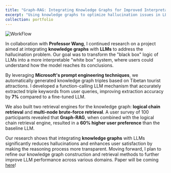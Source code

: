 ```yaml
---
title: "Graph-RAG: Integrating Knowledge Graphs for Improved Interpretability"
excerpt: "Using knowledge graphs to optimize hallucination issues in LLMs and improve interpretability.<br/><img src='/images/tibet_graphrag.png'>"
collection: portfolio
---
```

![WorkFlow](https://tonyqjh.github.io/jinhuqi.github.io/images/tibet_graphrag.png)

In collaboration with **Professor Wang**, I continued research on a project aimed at integrating **knowledge graphs** with **LLMs** to address the hallucination problem. Our goal was to transform the "black box" logic of LLMs into a more interpretable "white box" system, where users could understand how the model reaches its conclusions.

By leveraging **Microsoft's prompt engineering techniques**, we automatically generated knowledge graph triples based on Tibetan tourist attractions. I developed a function-calling LLM mechanism that accurately extracted triple keywords from user queries, improving extraction accuracy by **7%** compared to a fine-tuned LLM.

We also built two retrieval engines for the knowledge graph: **logical chain retrieval** and **multi-node brute-force retrieval**. A user survey of 100 participants revealed that **Graph-RAG**, when combined with the logical chain retrieval engine, resulted in a **60% higher user preference** than the baseline LLM.

Our research shows that integrating **knowledge graphs** with LLMs significantly reduces hallucinations and enhances user satisfaction by making the reasoning process more transparent. Moving forward, I plan to refine our knowledge graph construction and retrieval methods to further improve LLM performance across various domains. Paper will be coming [here]()!
